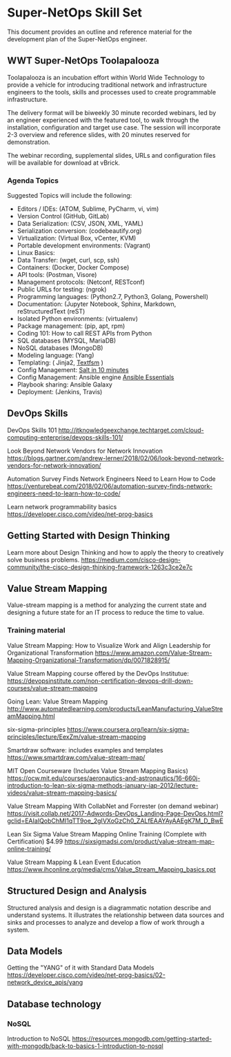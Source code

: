 # Super-NetOps Skill Set

This document provides an outline and reference material for the development plan of the Super-NetOps engineer.

## WWT Super-NetOps Toolapalooza 

Toolapalooza is an incubation effort within World Wide Technology to provide a vehicle for introducing traditional network and infrastructure engineers to the tools, skills and processes used to create programmable infrastructure. 

The delivery format will be biweekly 30 minute recorded webinars, led by an engineer experienced with the featured tool, to walk through the installation, configuration and target use case.  The session will incorporate 2-3 overview and reference slides, with 20 minutes reserved for demonstration.

The webinar recording, supplemental slides, URLs and configuration files will be available for download at vBrick.

### Agenda Topics

Suggested Topics will include the following:

  * Editors / IDEs: (ATOM, Sublime, PyCharm, vi, vim)
  * Version Control (GitHub, GitLab)
  * Data Serialization: (CSV, JSON, XML, YAML)
  * Serialization conversion: (codebeautify.org)
  * Virtualization: (Virtual Box, vCenter, KVM)
  * Portable development environments: (Vagrant)
  * Linux Basics:
  * Data Transfer: (wget, curl, scp, ssh)
  * Containers: (Docker, Docker Compose)
  * API tools: (Postman, Visore)
  * Management protocols: (Netconf, RESTconf)
  * Public URLs for testing: (ngrok)
  * Programming languages: (Python2.7, Python3, Golang, Powershell)
  * Documentation: (Jupyter Notebook, Sphinx, Markdown, reStructuredText (reST)
  * Isolated Python environments: (virtualenv)
  * Package management: (pip, apt, rpm)
  * Coding 101: How to call REST APIs from Python
  * SQL databases (MYSQL, MariaDB)
  * NoSQL databases (MongoDB)
  * Modeling language: (Yang)
  * Templating: ( Jinja2, [Textfsm](https://github.com/google/textfsm) )
  * Config Management: [Salt in 10 minutes](https://docs.saltstack.com/en/latest/topics/tutorials/walkthrough.html)
  * Config Management: Ansible engine [Ansible Essentials](https://www.ansible.com/resources/webinars-training/ansible-essentials-jul-12)
  * Playbook sharing: Ansible Galaxy
  * Deployment: (Jenkins, Travis)

## DevOps Skills
DevOps Skills 101
http://itknowledgeexchange.techtarget.com/cloud-computing-enterprise/devops-skills-101/

Look Beyond Network Vendors for Network Innovation
https://blogs.gartner.com/andrew-lerner/2018/02/06/look-beyond-network-vendors-for-network-innovation/

Automation Survey Finds Network Engineers Need to Learn How to Code
https://venturebeat.com/2018/02/06/automation-survey-finds-network-engineers-need-to-learn-how-to-code/

Learn network programmability basics
https://developer.cisco.com/video/net-prog-basics

## Getting Started with Design Thinking
Learn more about Design Thinking and how to apply the theory to creatively solve business problems.
https://medium.com/cisco-design-community/the-cisco-design-thinking-framework-1263c3ce2e7c

## Value Stream Mapping
Value-stream mapping is a method for analyzing the current state and designing a future state for an IT process to reduce the time to value.

### Training material
Value Stream Mapping: How to Visualize Work and Align Leadership for Organizational Transformation
https://www.amazon.com/Value-Stream-Mapping-Organizational-Transformation/dp/0071828915/

Value Stream Mapping course offered by the DevOps Institutue:
https://devopsinstitute.com/non-certification-devops-drill-down-courses/value-stream-mapping
 
Going Lean: Value Stream Mapping 
http://www.automatedlearning.com/products/LeanManufacturing_ValueStreamMapping.html

six-sigma-principles
https://www.coursera.org/learn/six-sigma-principles/lecture/EexZm/value-stream-mapping

Smartdraw software: includes examples and templates
https://www.smartdraw.com/value-stream-map/

MIT Open Courseware (Includes Value Stream Mapping Basics)
https://ocw.mit.edu/courses/aeronautics-and-astronautics/16-660j-introduction-to-lean-six-sigma-methods-january-iap-2012/lecture-videos/value-stream-mapping-basics/

Value Stream Mapping With CollabNet and Forrester (on demand webinar)
https://visit.collab.net/2017-Adwords-DevOps_Landing-Page-DevOps.html?gclid=EAIaIQobChMI1qTT9oe_2gIVXoGzCh0_ZALfEAAYAyAAEgK7M_D_BwE

Lean Six Sigma Value Stream Mapping Online Training (Complete with Certification) $4.99
https://sixsigmadsi.com/product/value-stream-map-online-training/

Value Stream Mapping & Lean Event Education
https://www.ihconline.org/media/cms/Value_Stream_Mapping_basics.ppt

## Structured Design and Analysis 
Structured analysis and design is a diagrammatic notation describe and understand systems. It illustrates the relationship between data sources and sinks and processes to analyze and develop a flow of work through a system.

## Data Models
Getting the "YANG" of it with Standard Data Models
https://developer.cisco.com/video/net-prog-basics/02-network_device_apis/yang

## Database technology
### NoSQL
Introduction to NoSQL
https://resources.mongodb.com/getting-started-with-mongodb/back-to-basics-1-introduction-to-nosql
